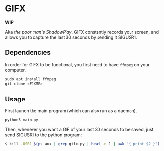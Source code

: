 # GIFX

**WIP**

Aka *the poor man's ShadowPlay*. GIFX constantly records your screen, and allows you to capture the last 30 seconds by sending it SIGUSR1.

## Dependencies

In order for GIFX to be functional, you first need to have `ffmpeg` on your computer.

```python
sudo apt install ffmpeg
git clone <FIXME>
```

## Usage

First launch the main program (which can also run as a daemon).

```bash
python3 main.py
```

Then, whenever you want a GIF of your last 30 seconds to be saved, just send SIGUSR1 to the python program:

```bash
$ kill -USR1 $(ps aux | grep gifx.py | head -n 1 | awk '{ print $2 }')
```
